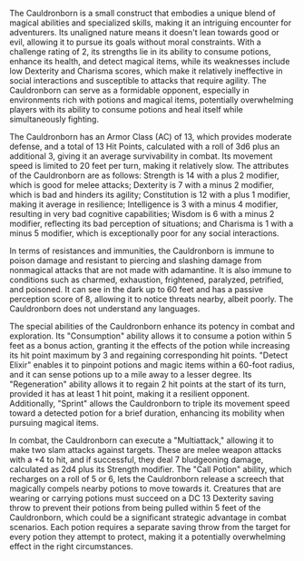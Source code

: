 The Cauldronborn is a small construct that embodies a unique blend of magical abilities and specialized skills, making it an intriguing encounter for adventurers. Its unaligned nature means it doesn't lean towards good or evil, allowing it to pursue its goals without moral constraints. With a challenge rating of 2, its strengths lie in its ability to consume potions, enhance its health, and detect magical items, while its weaknesses include low Dexterity and Charisma scores, which make it relatively ineffective in social interactions and susceptible to attacks that require agility. The Cauldronborn can serve as a formidable opponent, especially in environments rich with potions and magical items, potentially overwhelming players with its ability to consume potions and heal itself while simultaneously fighting.

The Cauldronborn has an Armor Class (AC) of 13, which provides moderate defense, and a total of 13 Hit Points, calculated with a roll of 3d6 plus an additional 3, giving it an average survivability in combat. Its movement speed is limited to 20 feet per turn, making it relatively slow. The attributes of the Cauldronborn are as follows: Strength is 14 with a plus 2 modifier, which is good for melee attacks; Dexterity is 7 with a minus 2 modifier, which is bad and hinders its agility; Constitution is 12 with a plus 1 modifier, making it average in resilience; Intelligence is 3 with a minus 4 modifier, resulting in very bad cognitive capabilities; Wisdom is 6 with a minus 2 modifier, reflecting its bad perception of situations; and Charisma is 1 with a minus 5 modifier, which is exceptionally poor for any social interactions.

In terms of resistances and immunities, the Cauldronborn is immune to poison damage and resistant to piercing and slashing damage from nonmagical attacks that are not made with adamantine. It is also immune to conditions such as charmed, exhaustion, frightened, paralyzed, petrified, and poisoned. It can see in the dark up to 60 feet and has a passive perception score of 8, allowing it to notice threats nearby, albeit poorly. The Cauldronborn does not understand any languages.

The special abilities of the Cauldronborn enhance its potency in combat and exploration. Its "Consumption" ability allows it to consume a potion within 5 feet as a bonus action, granting it the effects of the potion while increasing its hit point maximum by 3 and regaining corresponding hit points. "Detect Elixir" enables it to pinpoint potions and magic items within a 60-foot radius, and it can sense potions up to a mile away to a lesser degree. Its "Regeneration" ability allows it to regain 2 hit points at the start of its turn, provided it has at least 1 hit point, making it a resilient opponent. Additionally, "Sprint" allows the Cauldronborn to triple its movement speed toward a detected potion for a brief duration, enhancing its mobility when pursuing magical items.

In combat, the Cauldronborn can execute a "Multiattack," allowing it to make two slam attacks against targets. These are melee weapon attacks with a +4 to hit, and if successful, they deal 7 bludgeoning damage, calculated as 2d4 plus its Strength modifier. The "Call Potion" ability, which recharges on a roll of 5 or 6, lets the Cauldronborn release a screech that magically compels nearby potions to move towards it. Creatures that are wearing or carrying potions must succeed on a DC 13 Dexterity saving throw to prevent their potions from being pulled within 5 feet of the Cauldronborn, which could be a significant strategic advantage in combat scenarios. Each potion requires a separate saving throw from the target for every potion they attempt to protect, making it a potentially overwhelming effect in the right circumstances.